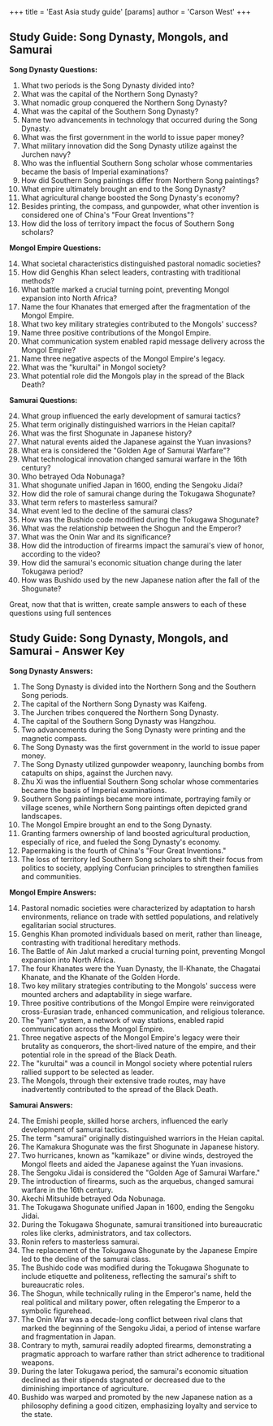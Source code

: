 +++
 title = 'East Asia study guide'
[params]
	author = 'Carson West'
+++
## Study Guide: Song Dynasty, Mongols, and Samurai



**Song Dynasty Questions:**

1. What two periods is the Song Dynasty divided into?
2. What was the capital of the Northern Song Dynasty?
3. What nomadic group conquered the Northern Song Dynasty?
4. What was the capital of the Southern Song Dynasty?
5. Name two advancements in technology that occurred during the Song Dynasty.
6. What was the first government in the world to issue paper money?
7.  What military innovation did the Song Dynasty utilize against the Jurchen navy?
8. Who was the influential Southern Song scholar whose commentaries became the basis of Imperial examinations?
9. How did Southern Song paintings differ from Northern Song paintings?
10. What empire ultimately brought an end to the Song Dynasty?
11.  What agricultural change boosted the Song Dynasty's economy?
12.  Besides printing, the compass, and gunpowder, what other invention is considered one of China's "Four Great Inventions"?
13.  How did the loss of territory impact the focus of Southern Song scholars?

**Mongol Empire Questions:**

14. What societal characteristics distinguished pastoral nomadic societies?
15. How did Genghis Khan select leaders, contrasting with traditional methods?
16. What battle marked a crucial turning point, preventing Mongol expansion into North Africa?
17. Name the four Khanates that emerged after the fragmentation of the Mongol Empire.
18. What two key military strategies contributed to the Mongols' success?
19. Name three positive contributions of the Mongol Empire.
20. What communication system enabled rapid message delivery across the Mongol Empire?
21. Name three negative aspects of the Mongol Empire's legacy.
22.  What was the "kurultai" in Mongol society?
23.  What potential role did the Mongols play in the spread of the Black Death?

**Samurai Questions:**

24. What group influenced the early development of samurai tactics?
25. What term originally distinguished warriors in the Heian capital?
26. What was the first Shogunate in Japanese history?
27. What natural events aided the Japanese against the Yuan invasions?
28. What era is considered the "Golden Age of Samurai Warfare"?
29. What technological innovation changed samurai warfare in the 16th century?
30. Who betrayed Oda Nobunaga?
31. What shogunate unified Japan in 1600, ending the Sengoku Jidai?
32. How did the role of samurai change during the Tokugawa Shogunate?
33. What term refers to masterless samurai?
34. What event led to the decline of the samurai class?
35. How was the Bushido code modified during the Tokugawa Shogunate?
36.  What was the relationship between the Shogun and the Emperor?
37.  What was the Onin War and its significance?
38.  How did the introduction of firearms impact the samurai's view of honor, according to the video?
39.  How did the samurai's economic situation change during the later Tokugawa period?
40.  How was Bushido used by the new Japanese nation after the fall of the Shogunate?

Great, now that that is written, create sample answers to each of these questions using full sentences

## Study Guide: Song Dynasty, Mongols, and Samurai - Answer Key

**Song Dynasty Answers:**

1. The Song Dynasty is divided into the Northern Song and the Southern Song periods.
2. The capital of the Northern Song Dynasty was Kaifeng.
3. The Jurchen tribes conquered the Northern Song Dynasty.
4. The capital of the Southern Song Dynasty was Hangzhou.
5. Two advancements during the Song Dynasty were printing and the magnetic compass.
6. The Song Dynasty was the first government in the world to issue paper money.
7. The Song Dynasty utilized gunpowder weaponry, launching bombs from catapults on ships, against the Jurchen navy.
8. Zhu Xi was the influential Southern Song scholar whose commentaries became the basis of Imperial examinations.
9. Southern Song paintings became more intimate, portraying family or village scenes, while Northern Song paintings often depicted grand landscapes.
10. The Mongol Empire brought an end to the Song Dynasty.
11. Granting farmers ownership of land boosted agricultural production, especially of rice, and fueled the Song Dynasty's economy.
12. Papermaking is the fourth of China's "Four Great Inventions."
13. The loss of territory led Southern Song scholars to shift their focus from politics to society, applying Confucian principles to strengthen families and communities.


**Mongol Empire Answers:**

14. Pastoral nomadic societies were characterized by adaptation to harsh environments, reliance on trade with settled populations, and relatively egalitarian social structures.
15. Genghis Khan promoted individuals based on merit, rather than lineage, contrasting with traditional hereditary methods.
16. The Battle of Ain Jalut marked a crucial turning point, preventing Mongol expansion into North Africa.
17. The four Khanates were the Yuan Dynasty, the Il-Khanate, the Chagatai Khanate, and the Khanate of the Golden Horde.
18.  Two key military strategies contributing to the Mongols' success were mounted archers and adaptability in siege warfare.
19. Three positive contributions of the Mongol Empire were reinvigorated cross-Eurasian trade, enhanced communication, and religious tolerance.
20. The "yam" system, a network of way stations, enabled rapid communication across the Mongol Empire.
21. Three negative aspects of the Mongol Empire's legacy were their brutality as conquerors, the short-lived nature of the empire, and their potential role in the spread of the Black Death.
22. The "kurultai" was a council in Mongol society where potential rulers rallied support to be selected as leader.
23. The Mongols, through their extensive trade routes, may have inadvertently contributed to the spread of the Black Death.


**Samurai Answers:**

24. The Emishi people, skilled horse archers, influenced the early development of samurai tactics.
25. The term "samurai" originally distinguished warriors in the Heian capital.
26. The Kamakura Shogunate was the first Shogunate in Japanese history.
27. Two hurricanes, known as "kamikaze" or divine winds, destroyed the Mongol fleets and aided the Japanese against the Yuan invasions.
28. The Sengoku Jidai is considered the "Golden Age of Samurai Warfare."
29. The introduction of firearms, such as the arquebus, changed samurai warfare in the 16th century.
30. Akechi Mitsuhide betrayed Oda Nobunaga.
31. The Tokugawa Shogunate unified Japan in 1600, ending the Sengoku Jidai.
32. During the Tokugawa Shogunate, samurai transitioned into bureaucratic roles like clerks, administrators, and tax collectors.
33. Ronin refers to masterless samurai.
34. The replacement of the Tokugawa Shogunate by the Japanese Empire led to the decline of the samurai class.
35. The Bushido code was modified during the Tokugawa Shogunate to include etiquette and politeness, reflecting the samurai's shift to bureaucratic roles.
36. The Shogun, while technically ruling in the Emperor's name, held the real political and military power, often relegating the Emperor to a symbolic figurehead.
37. The Onin War was a decade-long conflict between rival clans that marked the beginning of the Sengoku Jidai, a period of intense warfare and fragmentation in Japan.
38. Contrary to myth, samurai readily adopted firearms, demonstrating a pragmatic approach to warfare rather than strict adherence to traditional weapons.
39. During the later Tokugawa period, the samurai's economic situation declined as their stipends stagnated or decreased due to the diminishing importance of agriculture.
40. Bushido was warped and promoted by the new Japanese nation as a philosophy defining a good citizen, emphasizing loyalty and service to the state.
